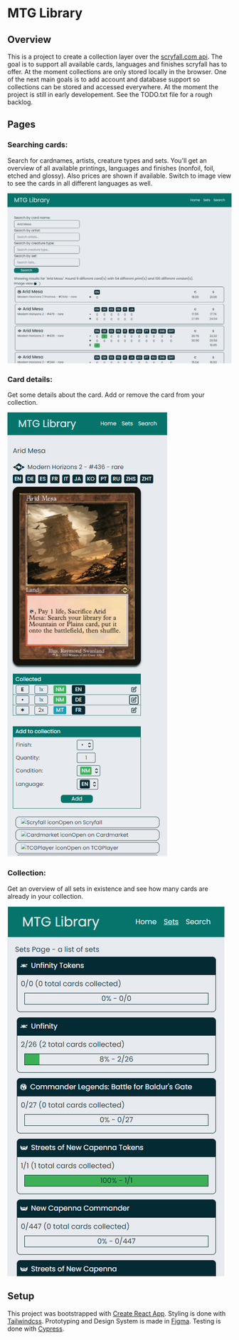 # MTG Library

## Overview

This is a project to create a collection layer over the [scryfall.com api](https://scryfall.com). The goal is to support all available cards, languages and finishes scryfall has to offer.
At the moment collections are only stored locally in the browser. One of the next main goals is to add account and database support so collections can be stored and accessed everywhere.
At the moment the project is still in early developement. See the TODO.txt file for a rough backlog.

## Pages

### Searching cards:

Search for cardnames, artists, creature types and sets. You'll get an overview of all available printings, languages and finishes (nonfoil, foil, etched and glossy). Also prices are shown if available. Switch to image view to see the cards in all different languages as well.

![search page](./screenshots/searchpage_list.png?raw=true)

### Card details:

Get some details about the card. Add or remove the card from your collection.

![card page](./screenshots/cardpage.png?raw=true)

### Collection:

Get an overview of all sets in existence and see how many cards are already in your collection.

![sets page](./screenshots/setspage.png?raw=true)

## Setup

This project was bootstrapped with [Create React App](https://github.com/facebook/create-react-app).
Styling is done with [Tailwindcss](https://tailwindcss.com/).
Prototyping and Design System is made in [Figma](https://figma.com/).
Testing is done with [Cypress](https://www.cypress.io/).
